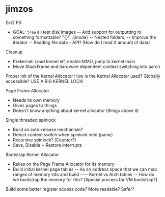 # jimzos

Ext2 FS:
- GOAL: `tree` all test disk images
-- Add support for outputting to something formattable? "{}", .{inode}
-- Nested folders,
-- Improve the iterator
-- Reading file data - API? (How do I read X amount of data)

Cleanup
- Prekernel: Load kernel elf, enable MMU, jump to kernel main
- Move StackFrame and hardware dependent context switching into aarch

Proper init of the Kernel Allocator
How is the Kernel Allocator used? Globally accessible? USE A BIG KERNEL LOCK!

Page Frame Allocator
- Needs its own memory
- Gives pages to things
- Doesn't know anything about kernel allocator (things above it)

Single threaded spinlock
- Build an auto-release mechanism?
- Detect context switch when spinlock held (panic)
- Recursive spinlock? (Counter?)
- Save, Disable + Restore interrupts

Bootstrap Kernel Allocator
- Relies on the Page Frame Allocator for its memory
- Build initial kernel page tables
-- As an address space that we can map ranges of memory into and build
---- Kernel vs Arch tables
-- How do we bootstrap the memory for this? [Special process for VM bootstrap?]


Build some better register access code? More readable? Safer?